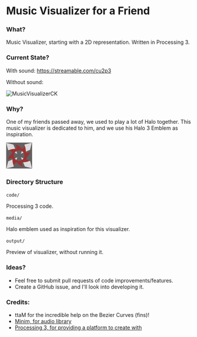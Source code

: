 # Music Visualizer for a Friend

### What?
Music Visualizer, starting with a 2D representation. Written in Processing 3. 


### Current State?

With sound: https://streamable.com/cu2p3

Without sound: 

![MusicVisualizerCK](output/current_output_animated.gif)




### Why?

One of my friends passed away, we used to play a lot of Halo together. This music visualizer is dedicated to him, and we use his Halo 3 Emblem as inspiration.

![Halo3Emblem](media/h3_emblem.jpg)

### Directory Structure

`code/`

Processing 3 code. 

`media/`

Halo emblem used as inspiration for this visualizer.

`output/`

Preview of visualizer, without running it.

### Ideas?

- Feel free to submit pull requests of code improvements/features.
- Create a GitHub issue, and I'll look into developing it.

### Credits:

- ttaM for the incredible help on the Bezier Curves (fins)!
- [Minim, for audio library](http://code.compartmental.net/minim/)
- [Processing 3, for providing a platform to create with](https://processing.org/)
